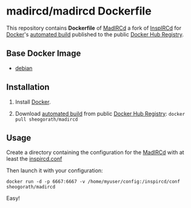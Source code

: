 # madircd/madircd Dockerfile

This repository contains **Dockerfile** of [MadIRCd](https://git.byteturtle.eu/MadIRC/MadIRCd) a fork of [InspIRCd](http://www.inspircd.org/) for [Docker](https://www.docker.com/)'s [automated build](https://registry.hub.docker.com/u/sheogorath/madircd/) published to the public [Docker Hub Registry](https://registry.hub.docker.com/).

## Base Docker Image

- [debian](https://registry.hub.docker.com/_/debian/)

## Installation

1. Install [Docker](https://www.docker.com/).

2. Download [automated build](https://registry.hub.docker.com/u/sheogorath/madircd/) from public [Docker Hub Registry](https://registry.hub.docker.com/): `docker pull sheogorath/madircd`

## Usage

Create a directory containing the configuration for the [MadIRCd](https://git.byteturtle.eu/MadIRC/MadIRCd) with at least the [inspircd.conf](https://github.com/inspircd/inspircd/blob/master/docs/conf/inspircd.conf.example)

Then launch it with your configuration:

```
docker run -d -p 6667:6667 -v /home/myuser/config:/inspircd/conf sheogorath/madircd
```

Easy!

